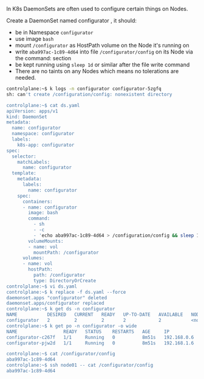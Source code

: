 In K8s DaemonSets are often used to configure certain things on Nodes.

Create a DaemonSet named configurator , it should:

- be in Namespace `configurator`
- use image `bash`
- mount `/configurator` as HostPath volume on the Node it's running on
- write `aba997ac-1c89-4d64` into file `/configurator/config` on its Node via the command: section
- be kept running using `sleep 1d` or similar after the file write command
- There are no taints on any Nodes which means no tolerations are needed.

```bash
controlplane:~$ k logs -n configurator configurator-5zgfq 
sh: can't create /configuration/config: nonexistent directory

controlplane:~$ cat ds.yaml 
apiVersion: apps/v1
kind: DaemonSet
metadata:
  name: configurator
  namespace: configurator
  labels:
    k8s-app: configurator
spec:
  selector:
    matchLabels:
      name: configurator
  template:
    metadata:
      labels:
        name: configurator
    spec:
      containers:
      - name: configurator
        image: bash
        command:
          - sh
          - -c
          - 'echo aba997ac-1c89-4d64 > /configuration/config && sleep 1d'    # put /configurator/config 
        volumeMounts:
        - name: vol
          mountPath: /configurator
      volumes:
      - name: vol
        hostPath:
          path: /configurator
          type: DirectoryOrCreate
controlplane:~$ vi ds.yaml
controlplane:~$ k replace -f ds.yaml --force 
daemonset.apps "configurator" deleted
daemonset.apps/configurator replaced
controlplane:~$ k get ds -n configurator 
NAME           DESIRED   CURRENT   READY   UP-TO-DATE   AVAILABLE   NODE SELECTOR   AGE
configurator   2         2         2       2            2           <none>          11s
controlplane:~$ k get po -n configurator -o wide
NAME                 READY   STATUS    RESTARTS   AGE     IP            NODE           NOMINATED NODE   READINESS GATES
configurator-c267f   1/1     Running   0          8m51s   192.168.0.6   controlplane   <none>           <none>
configurator-pjw2d   1/1     Running   0          8m51s   192.168.1.6   node01         <none>           <none> 

controlplane:~$ cat /configurator/config 
aba997ac-1c89-4d64
controlplane:~$ ssh node01 -- cat /configurator/config
aba997ac-1c89-4d64
```
